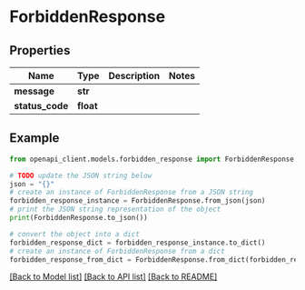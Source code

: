 # ForbiddenResponse


## Properties

Name | Type | Description | Notes
------------ | ------------- | ------------- | -------------
**message** | **str** |  | 
**status_code** | **float** |  | 

## Example

```python
from openapi_client.models.forbidden_response import ForbiddenResponse

# TODO update the JSON string below
json = "{}"
# create an instance of ForbiddenResponse from a JSON string
forbidden_response_instance = ForbiddenResponse.from_json(json)
# print the JSON string representation of the object
print(ForbiddenResponse.to_json())

# convert the object into a dict
forbidden_response_dict = forbidden_response_instance.to_dict()
# create an instance of ForbiddenResponse from a dict
forbidden_response_from_dict = ForbiddenResponse.from_dict(forbidden_response_dict)
```
[[Back to Model list]](../README.md#documentation-for-models) [[Back to API list]](../README.md#documentation-for-api-endpoints) [[Back to README]](../README.md)


